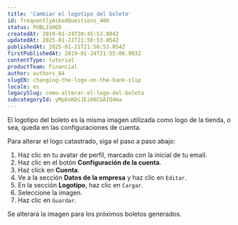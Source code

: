 ```yaml
---
title: 'Cambiar el logotipo del boleto'
id: frequentlyAskedQuestions_486
status: PUBLISHED
createdAt: 2019-01-24T20:45:53.884Z
updatedAt: 2025-01-21T21:56:53.054Z
publishedAt: 2025-01-21T21:56:53.054Z
firstPublishedAt: 2019-01-24T21:55:06.983Z
contentType: tutorial
productTeam: Financial
author: authors_84
slugEN: changing-the-logo-on-the-bank-slip
locale: es
legacySlug: como-alterar-el-logo-del-boleto
subcategoryId: yMp6sKDiJEi66CGAIQ4ma
---
```


El logotipo del boleto es la misma imagen utilizada como logo de la tienda, o sea, queda en las configuraciones de cuenta.

Para alterar el logo catastrado, siga el paso a paso abajo:

1. Haz clic en tu avatar de perfil, marcado con la inicial de tu email.
2. Haz clic en el botón **Configuración de la cuenta**.
3. Haz click en **Cuenta**.
4. Ve a la sección **Datos de la empresa** y haz clic en `Editar`.
5. En la sección **Logotipo**, haz clic en `Cargar`.
6. Seleccione la imagen.
7. Haz clic en `Guardar`.

Se alterará la imagen para los próximos boletos generados.
